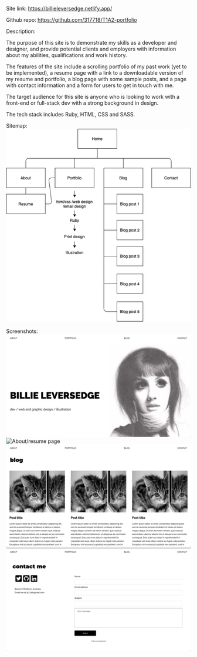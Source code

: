Site link:
<https://billieleversedge.netlify.app/>

Github repo:
<https://github.com/317718/T1A2-portfolio>

Description:

The purpose of this site is to demonstrate my skills as a developer and designer, and provide potential clients and employers with information about my abilities, qualifications and work history.

The features of the site include a scrolling portfolio of my past work (yet to be implemented), a resume page with a link to a downloadable version of my resume and portfolio, a blog page with some sample posts, and a page with contact information and a form for users to get in touch with me.

The target audience for this site is anyone who is looking to work with a front-end or full-stack dev with a strong background in design. 

The tech stack includes Ruby, HTML, CSS and SASS.

Sitemap:
![Sitemap](docs/sitemap.png)

Screenshots: <br>
![Landing page](docs/index.png)<br>
![About/resume page](about/index.png)<br>
![Blog page](docs/blog.png)<br>
![Contact page](docs/contact.png)

